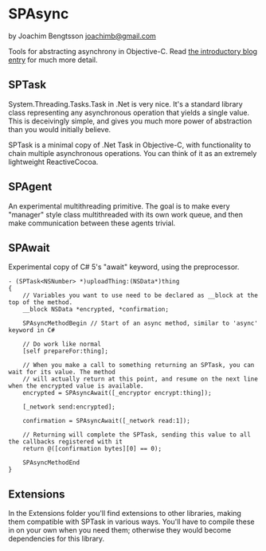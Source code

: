SPAsync
=======
by Joachim Bengtsson <joachimb@gmail.com>

Tools for abstracting asynchrony in Objective-C. Read [the introductory blog entry](http://overooped.com/post/41803252527/methods-of-concurrency) for much more detail.

SPTask
------

System.Threading.Tasks.Task in .Net is very nice. It's a standard library class representing any asynchronous operation that yields a single value. This is deceivingly simple, and gives you much more power of abstraction than you would initially believe.

SPTask is a minimal copy of .Net Task in Objective-C, with functionality to chain multiple asynchronous operations. You can think of it as an extremely lightweight ReactiveCocoa.

SPAgent
-------

An experimental multithreading primitive. The goal is to make every "manager" style class multithreaded with its own work queue, and then make communication between these agents trivial.

SPAwait
-------

Experimental copy of C# 5's "await" keyword, using the preprocessor.

    - (SPTask<NSNumber> *)uploadThing:(NSData*)thing
    {
        // Variables you want to use need to be declared as __block at the top of the method.
        __block NSData *encrypted, *confirmation;
        
        SPAsyncMethodBegin // Start of an async method, similar to 'async' keyword in C#
        
        // Do work like normal
        [self prepareFor:thing];
        
        // When you make a call to something returning an SPTask, you can wait for its value. The method
        // will actually return at this point, and resume on the next line when the encrypted value is available.
        encrypted = SPAsyncAwait([_encryptor encrypt:thing]);
        
        [_network send:encrypted];
        
        confirmation = SPAsyncAwait([_network read:1]);
        
        // Returning will complete the SPTask, sending this value to all the callbacks registered with it
        return @([confirmation bytes][0] == 0);
        
        SPAsyncMethodEnd
    }


Extensions
----------

In the Extensions folder you'll find extensions to other libraries, making them compatible with SPTask in various ways. You'll have to compile these in on your own when you need them; otherwise they would become dependencies for this library.
